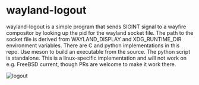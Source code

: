 # wayland-logout

wayland-logout is a simple program that sends SIGINT signal to a wayfire compositor by looking up the pid for the wayland socket file. The path to the socket file is derived from WAYLAND_DISPLAY and XDG_RUNTIME_DIR environment variables. There are C and python implementations in this repo. Use meson to build an executable from the source. The python script is standalone. This is a linux-specific implementation and will not work on e.g. FreeBSD current, though PRs are welcome to make it work there.

![logout](/logout.png)
